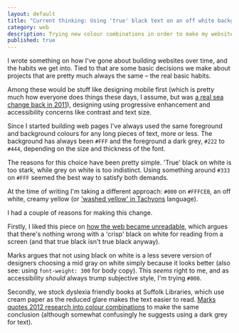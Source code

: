 ```yaml
---
layout: default
title: "Current thinking: Using 'true' black text on an off white background"
category: web
description: Trying new colour combinations in order to make my website more readable.
published: true
---
```


I wrote something on how I've gone about building websites over time, and the habits we get into. Tied to that are some basic decisions we make about projects that are pretty much always the same &#8211; the real basic habits.

Among these would be stuff like designing mobile first (which is pretty much how everyone does things these days, I assume, but was [a real sea change back in 2011](/2011/07/scherzo-is-mobile-first/)), designing using progressive enhancement and accessibility concerns like contrast and text size.

Since I started building web pages I've always used the same foreground and background colours for any long pieces of text, more or less. The background has always been `#FFF` and the foreground a dark grey, `#222` to `#444`, depending on the size and thickness of the font.

The reasons for this choice have been pretty simple. 'True' black on white is too stark, while grey on white is too indistinct. Using something around `#333` on `#FFF` seemed the best way to satisfy both demands.

At the time of writing I'm taking a different approach: `#000` on `#FFFCEB`, an off white, creamy yellow (or ['washed yellow' in Tachyons](http://tachyons.io/docs/themes/skins/) language).

I had a couple of reasons for making this change.

Firstly, I liked this piece on [how the web became unreadable](https://backchannel.com/how-the-web-became-unreadable-a781ddc711b6#.17po1hr1d), which argues that there's nothing wrong with a 'crisp' black on white for reading from a screen (and that true black isn't true black anyway).

Marks argues that not using black on white is a less severe version of designers choosing a mid gray on white simply because it looks better (also see: using `font-weight: 300` for body copy). This _seems_ right to me, and as accessibility *should* always trump subjective style, I'm trying `#000`.

Secondly, we stock dyslexia friendly books at Suffolk Libraries, which use cream paper as the reduced glare makes the text easier to read. [Marks quotes 2012 research into colour combinations](https://kevinmarks.github.io/textsamples.html) to make the same conclusion (although somewhat confusingly he suggests using a dark grey for text).
